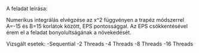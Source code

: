 A feladat leírása:

Numerikus integrálás elvégzése az x^2 függvényen a trapéz módszerrel A=-15 és B=15 korlátok között, EPS pontossággal.
Az EPS csökkentésével érem el a feladat bonyolultságának a növekedését.

Vizsgált esetek:
    -Sequential
    -2 Threads
    -4 Threads
    -8 Threads
    -16 Threads
    

